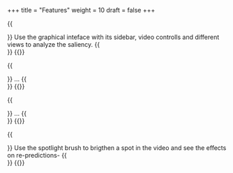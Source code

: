 +++
title = "Features"
weight = 10
draft = false
+++

{{<section title="Graphical Interface">}}
Use the graphical inteface with its sidebar, video controlls and different views to analyze the saliency.
{{</section>}}
{{<image src="" caption="" alt="">}}

{{<section title="Use different predictors">}}
...
{{</section>}}
{{<image src="" caption="" alt="">}}

{{<section title="Use different predictors">}}
...
{{</section>}}
{{<image src="" caption="" alt="">}}

{{<section title="Spotlight brush">}}
Use the spotlight brush to brigthen a spot in the video and see the effects on re-predictions-
{{</section>}}
{{<image src="" caption="" alt="">}}